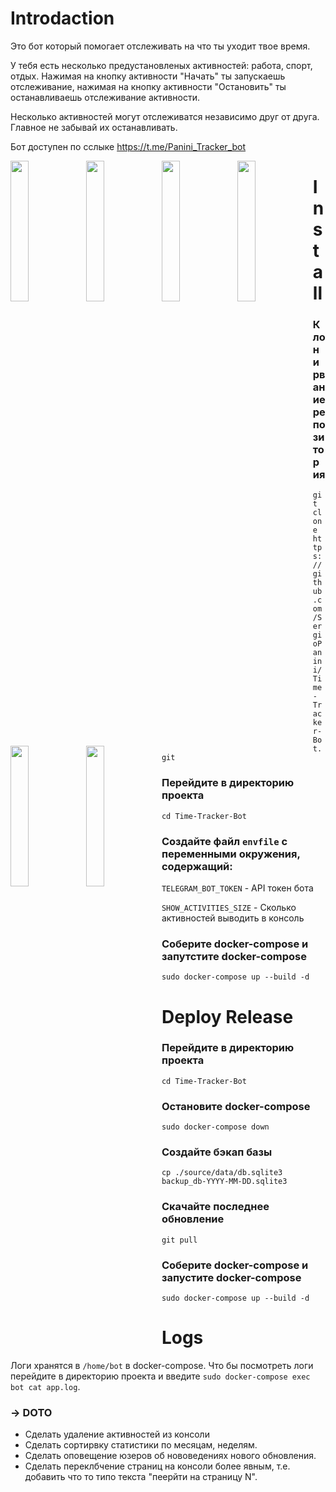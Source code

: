 # Introdaction
Это бот который помогает отслеживать на что ты уходит твое время.

У тебя есть несколько предустановленых активностей: работа, спорт, отдых. Нажимая на кнопку
активности \"Начать\" ты запускаешь отслеживание, нажимая на кнопку активности \"Остановить\"
ты останавливаешь отслеживание активности.

Несколько активностей могут отслеживатся независимо
друг от друга. Главное не забывай их останавливать.

Бот доступен по сслыке https://t.me/Panini_Tracker_bot

<div>
<img src="https://user-images.githubusercontent.com/47488572/124309723-d539f780-db73-11eb-8b6d-958c6de97609.png" width="24%" style="float: left;">
<img src="https://user-images.githubusercontent.com/47488572/124309956-31048080-db74-11eb-8b78-908bff70c9e7.png" width="24%" style="float: left;">

<img src="https://user-images.githubusercontent.com/47488572/124310576-0bc44200-db75-11eb-9503-a123398cb419.png" width="24%" style="float: left;">
<img src="https://user-images.githubusercontent.com/47488572/124310588-0f57c900-db75-11eb-9e88-204680646d5a.png" width="24%" style="float: left;">
<img src="https://user-images.githubusercontent.com/47488572/124310594-11218c80-db75-11eb-86a0-a3ce3f8c2830.png" width="24%" style="float: left;">
<img src="https://user-images.githubusercontent.com/47488572/124558349-2c292080-de43-11eb-8b08-60026dae7124.png" width="24%" style="float: left;">
</div>


# Install
### Клонирвание репозитория
`git clone https://github.com/SergioPanini/Time-Tracker-Bot.git`

### Перейдите в директорию проекта
`cd Time-Tracker-Bot`

### Создайте файл `envfile` с переменными окружения, содержащий:
`TELEGRAM_BOT_TOKEN` - API токен бота

`SHOW_ACTIVITIES_SIZE` - Сколько активностей выводить в консоль

### Соберите docker-compose и запутстите docker-compose
`sudo docker-compose up --build -d`


# Deploy Release

### Перейдите в директорию проекта
`cd Time-Tracker-Bot`

### Остановите docker-compose
`sudo docker-compose down`

### Создайте бэкап базы
`cp ./source/data/db.sqlite3 backup_db-YYYY-MM-DD.sqlite3`

### Скачайте последнее обновление
`git pull`

### Соберите docker-compose и запустите docker-compose
`sudo docker-compose up --build -d`

# Logs
Логи хранятся в `/home/bot` в docker-compose. Что бы посмотреть логи перейдите в директорию проекта и введите `sudo docker-compose exec bot cat app.log`.




### -> DOTO
- Сделать удаление активностей из консоли
- Сделать сортирвку статистики по месяцам, неделям.
- Сделать оповещение юзеров об нововедениях нового обновления.
- Сделать переклбчение страниц на консоли более явным, т.е. добавить что то типо текста "пеерйти на страницу N".